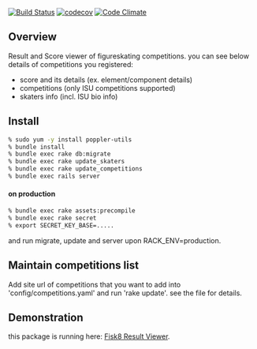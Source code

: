 [![Build Status](https://travis-ci.org/atarukodaka/fisk8_result_viewer.svg?branch=master)](https://travis-ci.org/atarukodaka/fisk8_result_viewer)
[![codecov](https://codecov.io/gh/atarukodaka/fisk8_result_viewer/branch/master/graph/badge.svg)](https://codecov.io/gh/atarukodaka/fisk8_result_viewer)
[![Code Climate](https://codeclimate.com/github/atarukodaka/fisk8_result_viewer/badges/gpa.svg)](https://codeclimate.com/github/atarukodaka/fisk8_result_viewer)

## Overview
Result and Score viewer of figureskating competitions. you can see below details of competitions you registered:

- score and its details (ex. element/component details)
- competitions (only ISU competitions supported)
- skaters info (incl. ISU bio info)


## Install

```sh
% sudo yum -y install poppler-utils
% bundle install
% bundle exec rake db:migrate
% bundle exec rake update_skaters
% bundle exec rake update_competitions
% bundle exec rails server
```

#### on production

```sh
% bundle exec rake assets:precompile
% bundle exec rake secret
% export SECRET_KEY_BASE=.....
```

and run migrate, update and server upon RACK_ENV=production.

## Maintain competitions list

Add site url of competitions that you want to add into 'config/competitions.yaml' and run 'rake update'. see the file for details.


## Demonstration
this package is running here: [Fisk8 Result Viewer](http://tk2-201-10287.vs.sakura.ne.jp/fisk8viewer).
